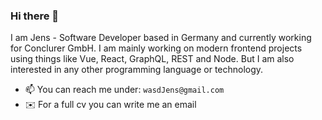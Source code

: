 ### Hi there 👋

I am Jens - Software Developer based in Germany and currently working for Conclurer GmbH. I am mainly working on modern frontend projects using things like Vue, React, GraphQL, REST and Node. But I am also interested in any other programming language or technology. 

- 📫 You can reach me under: `wasdJens@gmail.com`
- ✉️ For a full cv you can write me an email
